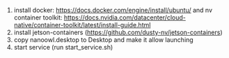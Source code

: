 1. install docker: https://docs.docker.com/engine/install/ubuntu/ and nv container toolkit: https://docs.nvidia.com/datacenter/cloud-native/container-toolkit/latest/install-guide.html
2. install jetson-containers (https://github.com/dusty-nv/jetson-containers)
3. copy nanoowl.desktop to Desktop and make it allow launching
4. start service (run start_service.sh)
